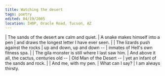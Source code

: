```yaml
---
title: Watching the desert
tags: poetry
edited: 04/19/2005
location: IHOP, Oracle Road, Tucson, AZ
---
```


| The sands of the desert are calm and quiet.
| A snake makes himself into a pen
| and draws the longest letter I have ever seen.
|
| The lizards push against the rocks
| up and down, up and down --
| inmates of Hell's own fitness spa.
|
| The gila monster is still where I last saw him.
| And above it all, the cactus, centuries old --
|   Old Man of the Desert --
| yet an infant of the sands and rock.
|
| And me, with my pen.
| What can I say?
| I am always thirsty.
